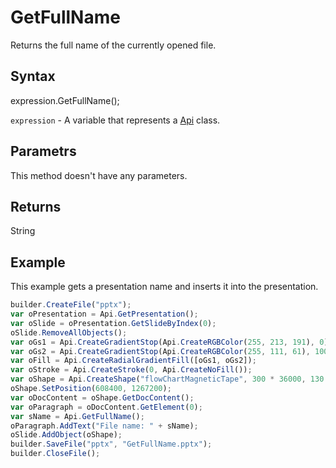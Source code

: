# GetFullName

Returns the full name of the currently opened file.

## Syntax

expression.GetFullName();

`expression` - A variable that represents a [Api](../Api.md) class.

## Parametrs

This method doesn't have any parameters.

## Returns

String

## Example

This example gets a presentation name and inserts it into the presentation.

```javascript
builder.CreateFile("pptx");
var oPresentation = Api.GetPresentation();
var oSlide = oPresentation.GetSlideByIndex(0);
oSlide.RemoveAllObjects();
var oGs1 = Api.CreateGradientStop(Api.CreateRGBColor(255, 213, 191), 0);
var oGs2 = Api.CreateGradientStop(Api.CreateRGBColor(255, 111, 61), 100000);
var oFill = Api.CreateRadialGradientFill([oGs1, oGs2]);
var oStroke = Api.CreateStroke(0, Api.CreateNoFill());
var oShape = Api.CreateShape("flowChartMagneticTape", 300 * 36000, 130 * 36000, oFill, oStroke);
oShape.SetPosition(608400, 1267200);
var oDocContent = oShape.GetDocContent();
var oParagraph = oDocContent.GetElement(0);
var sName = Api.GetFullName();
oParagraph.AddText("File name: " + sName);
oSlide.AddObject(oShape);
builder.SaveFile("pptx", "GetFullName.pptx");
builder.CloseFile();
```